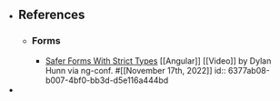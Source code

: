 - ## References
	- ### Forms
		- [Safer Forms With Strict Types](https://www.youtube.com/watch?v=Z-vwuG_szVk) [[Angular]] [[Video]] by Dylan Hunn via ng-conf. #[[November 17th, 2022]]
		  id:: 6377ab08-b007-4bf0-bb3d-d5e116a444bd
-